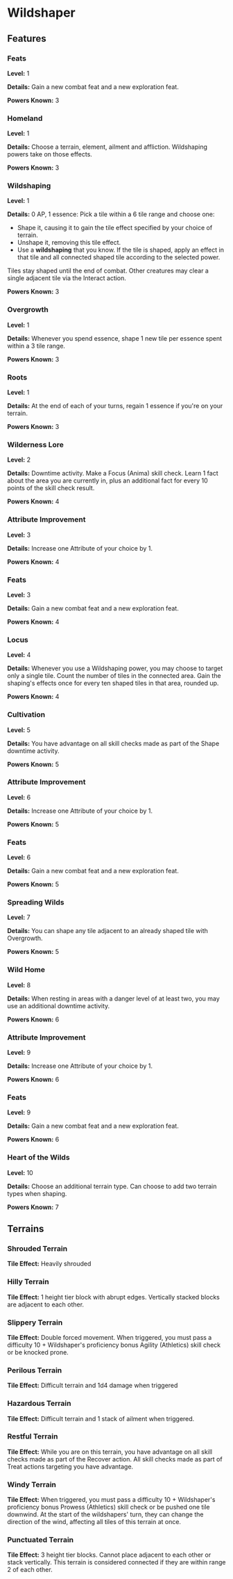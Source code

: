 # Wildshaper

## Features

### Feats

**Level:** 1

**Details:** Gain a new combat feat and a new exploration feat.

**Powers Known:** 3

### Homeland

**Level:** 1

**Details:** Choose a terrain, element, ailment and affliction. Wildshaping powers take on those effects.

**Powers Known:** 3

### Wildshaping

**Level:** 1

**Details:** 0 AP, 1 essence: Pick a tile within a 6 tile range and choose one:

- Shape it, causing it to gain the tile effect specified by your choice of terrain.
- Unshape it, removing this tile effect.
- Use a **wildshaping** that you know. If the tile is shaped, apply an effect in that tile and all connected shaped tile according to the selected power.

Tiles stay shaped until the end of combat. Other creatures may clear a single adjacent tile via the Interact action.

**Powers Known:** 3

### Overgrowth

**Level:** 1

**Details:** Whenever you spend essence, shape 1 new tile per essence spent within a 3 tile range.

**Powers Known:** 3

### Roots

**Level:** 1

**Details:** At the end of each of your turns, regain 1 essence if you're on your terrain.

**Powers Known:** 3

### Wilderness Lore

**Level:** 2

**Details:** Downtime activity. Make a Focus (Anima) skill check. Learn 1 fact about the area you are currently in, plus an additional fact for every 10 points of the skill check result.

**Powers Known:** 4

### Attribute Improvement

**Level:** 3

**Details:** Increase one Attribute of your choice by 1.

**Powers Known:** 4

### Feats

**Level:** 3

**Details:** Gain a new combat feat and a new exploration feat.

**Powers Known:** 4

### Locus

**Level:** 4

**Details:** Whenever you use a Wildshaping power, you may choose to target only a single tile. Count the number of tiles in the connected area. Gain the shaping's effects once for every ten shaped tiles in that area, rounded up.

**Powers Known:** 4

### Cultivation

**Level:** 5

**Details:** You have advantage on all skill checks made as part of the Shape downtime activity.

**Powers Known:** 5

### Attribute Improvement

**Level:** 6

**Details:** Increase one Attribute of your choice by 1.

**Powers Known:** 5

### Feats

**Level:** 6

**Details:** Gain a new combat feat and a new exploration feat.

**Powers Known:** 5

### Spreading Wilds

**Level:** 7

**Details:** You can shape any tile adjacent to an already shaped tile with Overgrowth.

**Powers Known:** 5

### Wild Home

**Level:** 8

**Details:** When resting in areas with a danger level of at least two, you may use an additional downtime activity.

**Powers Known:** 6

### Attribute Improvement

**Level:** 9

**Details:** Increase one Attribute of your choice by 1.

**Powers Known:** 6

### Feats

**Level:** 9

**Details:** Gain a new combat feat and a new exploration feat.

**Powers Known:** 6

### Heart of the Wilds

**Level:** 10

**Details:** Choose an additional terrain type. Can choose to add two terrain types when shaping.

**Powers Known:** 7

## Terrains

### Shrouded Terrain

**Tile Effect:** Heavily shrouded

### Hilly Terrain

**Tile Effect:** 1 height tier block with abrupt edges. Vertically stacked blocks are adjacent to each other.

### Slippery Terrain

**Tile Effect:** Double forced movement. When triggered, you must pass a difficulty 10 + Wildshaper's proficiency bonus Agility (Athletics) skill check or be knocked prone.

### Perilous Terrain

**Tile Effect:** Difficult terrain and 1d4 damage when triggered

### Hazardous Terrain

**Tile Effect:** Difficult terrain and 1 stack of ailment when triggered.

### Restful Terrain

**Tile Effect:** While you are on this terrain, you have advantage on all skill checks made as part of the Recover action. All skill checks made as part of Treat actions targeting you have advantage.

### Windy Terrain

**Tile Effect:** When triggered, you must pass a difficulty 10 + Wildshaper's proficiency bonus Prowess (Athletics) skill check or be pushed one tile downwind. At the start of the wildshapers' turn, they can change the direction of the wind, affecting all tiles of this terrain at once.

### Punctuated Terrain

**Tile Effect:** 3 height tier blocks. Cannot place adjacent to each other or stack vertically. This terrain is considered connected if they are within range 2 of each other.
